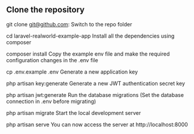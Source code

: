 Clone the repository
---
git clone git@github.com:
Switch to the repo folder

cd laravel-realworld-example-app
Install all the dependencies using composer

composer install
Copy the example env file and make the required configuration changes in the .env file

cp .env.example .env
Generate a new application key

php artisan key:generate
Generate a new JWT authentication secret key

php artisan jwt:generate
Run the database migrations (Set the database connection in .env before migrating)

php artisan migrate
Start the local development server

php artisan serve
You can now access the server at http://localhost:8000
